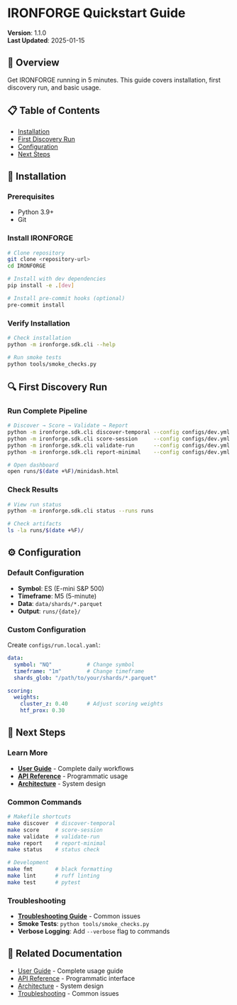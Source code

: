 # IRONFORGE Quickstart Guide
**Version**: 1.1.0  
**Last Updated**: 2025-01-15

## 🎯 Overview

Get IRONFORGE running in 5 minutes. This guide covers installation, first discovery run, and basic usage.

## 📋 Table of Contents
- [Installation](#installation)
- [First Discovery Run](#first-discovery-run)
- [Configuration](#configuration)
- [Next Steps](#next-steps)

## 🚀 Installation

### Prerequisites
- Python 3.9+
- Git

### Install IRONFORGE
```bash
# Clone repository
git clone <repository-url>
cd IRONFORGE

# Install with dev dependencies
pip install -e .[dev]

# Install pre-commit hooks (optional)
pre-commit install
```

### Verify Installation
```bash
# Check installation
python -m ironforge.sdk.cli --help

# Run smoke tests
python tools/smoke_checks.py
```

## 🔍 First Discovery Run

### Run Complete Pipeline
```bash
# Discover → Score → Validate → Report
python -m ironforge.sdk.cli discover-temporal --config configs/dev.yml
python -m ironforge.sdk.cli score-session     --config configs/dev.yml
python -m ironforge.sdk.cli validate-run      --config configs/dev.yml
python -m ironforge.sdk.cli report-minimal    --config configs/dev.yml

# Open dashboard
open runs/$(date +%F)/minidash.html
```

### Check Results
```bash
# View run status
python -m ironforge.sdk.cli status --runs runs

# Check artifacts
ls -la runs/$(date +%F)/
```

## ⚙️ Configuration

### Default Configuration
- **Symbol**: ES (E-mini S&P 500)
- **Timeframe**: M5 (5-minute)
- **Data**: `data/shards/*.parquet`
- **Output**: `runs/{date}/`

### Custom Configuration
Create `configs/run.local.yaml`:
```yaml
data:
  symbol: "NQ"           # Change symbol
  timeframe: "1m"        # Change timeframe
  shards_glob: "/path/to/your/shards/*.parquet"

scoring:
  weights:
    cluster_z: 0.40      # Adjust scoring weights
    htf_prox: 0.30
```

## 🎯 Next Steps

### Learn More
- **[User Guide](02-USER-GUIDE.md)** - Complete daily workflows
- **[API Reference](03-API-REFERENCE.md)** - Programmatic usage
- **[Architecture](04-ARCHITECTURE.md)** - System design

### Common Commands
```bash
# Makefile shortcuts
make discover  # discover-temporal
make score     # score-session
make validate  # validate-run
make report    # report-minimal
make status    # status check

# Development
make fmt       # black formatting
make lint      # ruff linting
make test      # pytest
```

### Troubleshooting
- **[Troubleshooting Guide](06-TROUBLESHOOTING.md)** - Common issues
- **Smoke Tests**: `python tools/smoke_checks.py`
- **Verbose Logging**: Add `--verbose` flag to commands

## 🔗 Related Documentation
- [User Guide](02-USER-GUIDE.md) - Complete usage guide
- [API Reference](03-API-REFERENCE.md) - Programmatic interface
- [Architecture](04-ARCHITECTURE.md) - System design
- [Troubleshooting](06-TROUBLESHOOTING.md) - Common issues
